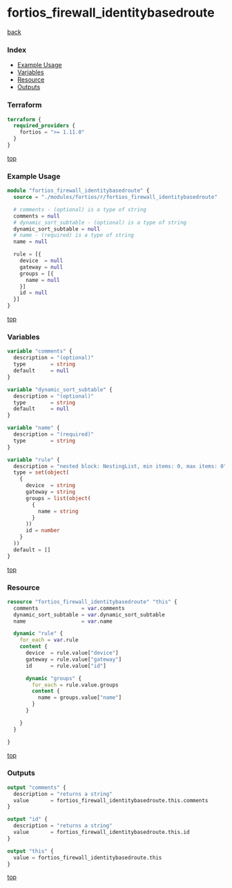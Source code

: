 # fortios_firewall_identitybasedroute

[back](../fortios.md)

### Index

- [Example Usage](#example-usage)
- [Variables](#variables)
- [Resource](#resource)
- [Outputs](#outputs)

### Terraform

```terraform
terraform {
  required_providers {
    fortios = ">= 1.11.0"
  }
}
```

[top](#index)

### Example Usage

```terraform
module "fortios_firewall_identitybasedroute" {
  source = "./modules/fortios/r/fortios_firewall_identitybasedroute"

  # comments - (optional) is a type of string
  comments = null
  # dynamic_sort_subtable - (optional) is a type of string
  dynamic_sort_subtable = null
  # name - (required) is a type of string
  name = null

  rule = [{
    device  = null
    gateway = null
    groups = [{
      name = null
    }]
    id = null
  }]
}
```

[top](#index)

### Variables

```terraform
variable "comments" {
  description = "(optional)"
  type        = string
  default     = null
}

variable "dynamic_sort_subtable" {
  description = "(optional)"
  type        = string
  default     = null
}

variable "name" {
  description = "(required)"
  type        = string
}

variable "rule" {
  description = "nested block: NestingList, min items: 0, max items: 0"
  type = set(object(
    {
      device  = string
      gateway = string
      groups = list(object(
        {
          name = string
        }
      ))
      id = number
    }
  ))
  default = []
}
```

[top](#index)

### Resource

```terraform
resource "fortios_firewall_identitybasedroute" "this" {
  comments              = var.comments
  dynamic_sort_subtable = var.dynamic_sort_subtable
  name                  = var.name

  dynamic "rule" {
    for_each = var.rule
    content {
      device  = rule.value["device"]
      gateway = rule.value["gateway"]
      id      = rule.value["id"]

      dynamic "groups" {
        for_each = rule.value.groups
        content {
          name = groups.value["name"]
        }
      }

    }
  }

}
```

[top](#index)

### Outputs

```terraform
output "comments" {
  description = "returns a string"
  value       = fortios_firewall_identitybasedroute.this.comments
}

output "id" {
  description = "returns a string"
  value       = fortios_firewall_identitybasedroute.this.id
}

output "this" {
  value = fortios_firewall_identitybasedroute.this
}
```

[top](#index)